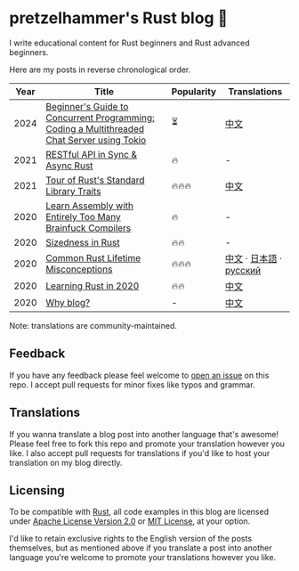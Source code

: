 # pretzelhammer's Rust blog 🦀

I write educational content for Rust beginners and Rust advanced beginners.

Here are my posts in reverse chronological order.

| Year | Title | Popularity | Translations |
|-|-|-|-|
| 2024 | [Beginner's Guide to Concurrent Programming: Coding a Multithreaded Chat Server using Tokio](./posts/chat-server.md) | ⏳ | [中文](./posts/translations/zh-hans/chat-server.md) |
| 2021 | [RESTful API in Sync & Async Rust](./posts/restful-api-in-sync-and-async-rust.md) | 🔥 | - |
| 2021 | [Tour of Rust's Standard Library Traits](./posts/tour-of-rusts-standard-library-traits.md) | 🔥🔥🔥 |[中文](./posts/translations/zh-hans/tour-of-rusts-standard-library-traits.md) |
| 2020 | [Learn Assembly with Entirely Too Many Brainfuck Compilers](./posts/too-many-brainfuck-compilers.md) | 🔥 | - |
| 2020 | [Sizedness in Rust](./posts/sizedness-in-rust.md) | 🔥🔥 | - |
| 2020 | [Common Rust Lifetime Misconceptions](./posts/common-rust-lifetime-misconceptions.md) | 🔥🔥🔥 | [中文](./posts/translations/zh-hans/common-rust-lifetime-misconceptions.md) · [日本語](./posts/translations/jp/common-rust-lifetime-misconceptions.md) · [русский](./posts/translations/rus/common-rust-lifetime-misconceptions.md) |
| 2020 | [Learning Rust in 2020](./posts/learning-rust-in-2020.md) | 🔥🔥 | [中文](./posts/translations/zh-hans/learning-rust-in-2020.md) |
| 2020 | [Why blog?](./posts/why-blog.md) | - | [中文](./posts/translations/zh-hans/why-blog.md)  |

Note: translations are community-maintained.

## Feedback

If you have any feedback please feel welcome to [open an issue](https://github.com/pretzelhammer/rust-blog/issues/new) on this repo. I accept pull requests for minor fixes like typos and grammar.

## Translations

If you wanna translate a blog post into another language that's awesome! Please feel free to fork this repo and promote your translation however you like. I also accept pull requests for translations if you'd like to host your translation on my blog directly.

## Licensing

To be compatible with [Rust](https://github.com/rust-lang/rust), all code examples in this blog are licensed under [Apache License Version 2.0](./license-apache) or [MIT License](./license-mit), at your option.

I'd like to retain exclusive rights to the English version of the posts themselves, but as mentioned above if you translate a post into another language you're welcome to promote your translations however you like.
